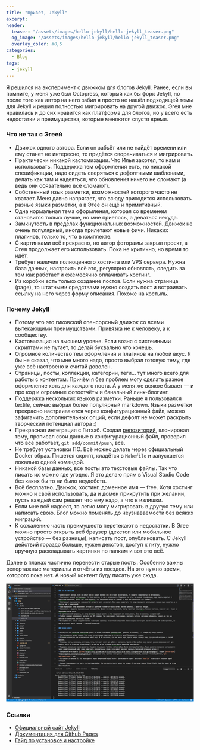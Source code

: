 ```yaml
---
title: "Привет, Jekyll"
excerpt:
header:
  teaser: "/assets/images/hello-jekyll/hello-jekyll_teaser.png"
  og_image: "/assets/images/hello-jekyll/hello-jekyll_teaser.png"
  overlay_color: #0,5
categories:
  - Blog
tags:
  - jekyll
---
```

Я решился на эксперимент с движком для блогов Jekyll. Ранее, если вы помните, у меня уже был Octopress, который как бы форк Jekyll, но после того как автор на него забил я просто не нашёл подходящей темы для Jekyll и решил полностью мигрировать на другой движок. Эгея мне нравилась и до сих нравится как платформа для блогов, но у всего есть недостатки и преимущества, которые меняются спустя время.

### Что не так с Эгеей

* Движок одного автора. Если он забьёт или не найдёт времени или ему станет не интересно, то придётся сворачиваться и мигрировать.
* Практически никакой кастомизации. Что Илья захотел, то нам и использовать. Поддержка тем оформления есть, но никакой спецификации, надо сидеть сверяться с дефолтными шаблонами, делать как там и надеяться, что обновления ничего не сломают (а ведь они обязательно всё сломают).
* Собственный язык разметки, возможностей которого часто не хватает. Меня давно напрягает, что всюду приходится использовать разные языки разметки, а в Эгее он ещё и примитивный.
* Одна нормальная тема оформления, которая со временем становится только лучше, но мне приелось, а деваться некуда.
* Замкнутость в пределах функциональных возможностей. Движок не очень популярный, иногда прилетают новые фичи. Никаких плагинов, только то, что в комплекте.
* С картинками всё прекрасно, но автор фоторамы закрыл проект, а Эгея продолжает его использовать. Пока не критично, но время то идёт.
* Требует наличия полноценного хостинга или VPS сервера. Нужна база данных, настроить всё это, регулярно обновлять, следить за тем как работает и ежемесячно оплачивать хостинг.
* Из коробки есть только создание постов. Если нужна страница (page), то штатными средствами нужно создать пост и встраивать ссылку на него через форму описания. Похоже на костыль.

### Почему Jekyll

* Потому что это гиковский опенсорсный движок со всеми вытекающими преимущствами. Привязка не к человеку, а к сообществу.
* Кастомизация на высшем уровне. Если возня с системными скриптами не пугает, то делай буквально что хочешь.
* Огромное количество тем оформления и плагинов на любой вкус. Я бы не сказал, что мне много надо, просто выбрал готовую тему, где уже всё настроено и считай доволен.
* Страницы, посты, коллекции, категории, теги… тут много всего для работы с контентом. Причём я без проблем могу сделать разное оформление хоть для каждого поста. А у меня же всякое бывает — и про код и огромные фотоотчёты и банальный линк-блогинг. 
* Поддержка нескольких языков разметки. Раньше я пользовался textile, сейчас выбрал более популярный markdown. Языки разметки прекрасно настраиваются через конфигурационный файл, можно зафигачить дополнительных опций, если дефолт не может раскрыть творческий потенциал автора :)
* Прекрасная интеграция с Гитхаб. Создал [репозиторий](https://github.com/snupt/snupt.github.io), клонировал тему, прописал свои данные в конфигурационный файл, проверил что всё работает, `git add/commit/push`, всё.
* Не требует установки ПО. Всё можно делать через официальный Docker образ. Пишется скрипт, кладётся в `Makefile` и запускается локально одной командой.
* Никакой базы данных, все посты это текстовые файлы. Так что писать их можно где угодно. Я это делаю прям в Visual Studio Code без каких бы то ни было неудобств.
* Всё бесплатно. Движок, хостинг, доменное имя — free. Хотя хостинг можно и свой использовать, да и домен прикрутить при желании, пусть каждый сам решает что ему надо, а что в излишки.
* Если мне всё надоест, то легко могу мигрировать в другую тему или написать свою. Блог можно поменять до неузнаваемости без всяких миграций.
* К сожалению часть преимуществ перетекают в недостатки. В Эгее можно просто открыть веб браузер (декстоп или мобильное устройство — без разницы), написать пост, опубликовать. С Jekyll действий гораздо больше, нужен декстоп, доступ к гиту, нужно вручную раскладывать картинки по папкам и вот это всё.

Далее в планах частично перенести старые посты. Особенно важны репортажные материалы и отчёты из поездок. На это нужно время, которого пока нет. А новый контент буду писать уже сюда.

![](/assets/images/hello-jekyll/hello-jekyll_1.png)

### Ссылки

* [Официальный сайт Jekyll](https://jekyllrb.com/)
* [Документация для Github Pages](https://help.github.com/articles/using-jekyll-as-a-static-site-generator-with-github-pages/)
* [Гайд по установке и настройке](http://guides.hexlet.io/jekyll/)
